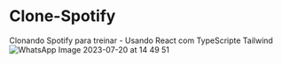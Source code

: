 # Clone-Spotify
Clonando Spotify para treinar - Usando React com TypeScripte Tailwind
![WhatsApp Image 2023-07-20 at 14 49 51](https://github.com/Savio-Menezes/Clone-Spotify/assets/86617022/66e61c92-7396-449f-a5e6-0ce5a3cb79d3)
